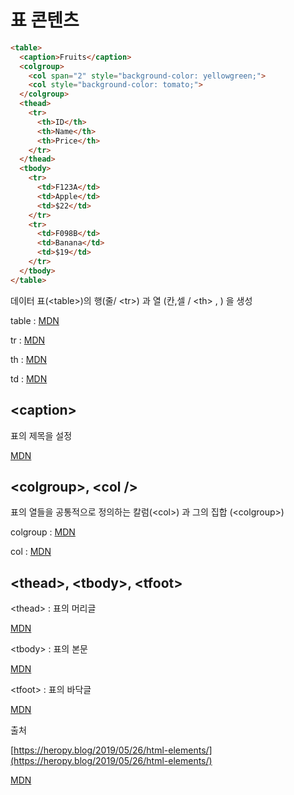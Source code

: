 # 표 콘텐츠

```html
<table>
  <caption>Fruits</caption>
  <colgroup>
    <col span="2" style="background-color: yellowgreen;">
    <col style="background-color: tomato;">
  </colgroup>
  <thead>
    <tr>
      <th>ID</th>
      <th>Name</th>
      <th>Price</th>
    </tr>
  </thead>
  <tbody>
    <tr>
      <td>F123A</td>
      <td>Apple</td>
      <td>$22</td>
    </tr>
    <tr>
      <td>F098B</td>
      <td>Banana</td>
      <td>$19</td>
    </tr>
  </tbody>
</table>
```

데이터 표(\<table>)의 행(줄/ \<tr>) 과 열 (칸,셀 / \<th> ,  <td>) 을 생성

table : [MDN](https://developer.mozilla.org/ko/docs/Web/HTML/Element/table)

tr : [MDN](https://developer.mozilla.org/ko/docs/Web/HTML/Element/tr)

th : [MDN](https://developer.mozilla.org/ko/docs/Web/HTML/Element/th)

td : [MDN](https://developer.mozilla.org/ko/docs/Web/HTML/Element/td)

## \<caption>
표의 제목을 설정

[MDN](https://developer.mozilla.org/ko/docs/Web/HTML/Element/caption)

## \<colgroup>, \<col />
표의 열들을 공통적으로 정의하는 칼럼(\<col>) 과 그의 집합 (\<colgroup>)

colgroup : [MDN](https://developer.mozilla.org/ko/docs/Web/HTML/Element/colgroup)

col : [MDN](https://developer.mozilla.org/ko/docs/Web/HTML/Element/col)

## \<thead>, \<tbody>, \<tfoot>

\<thead> : 표의 머리글

[MDN](https://developer.mozilla.org/ko/docs/Web/HTML/Element/thead)

\<tbody> : 표의 본문

[MDN](https://developer.mozilla.org/ko/docs/Web/HTML/Element/tbody)

\<tfoot> : 표의 바닥글

[MDN](https://developer.mozilla.org/ko/docs/Web/HTML/Element/tfoot)

출처

[https://heropy.blog/2019/05/26/html-elements/](https://heropy.blog/2019/05/26/html-elements/)

[MDN](https://developer.mozilla.org/ko/)